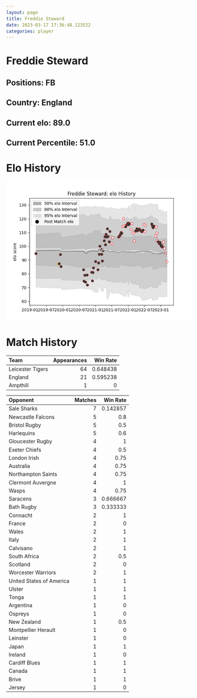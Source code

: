 ```yaml
---  
layout: page  
title: Freddie Steward  
date: 2023-03-17 17:36:48.123522  
categories: player  
---
```

# Freddie Steward

## Positions: FB

## Country: England

## Current elo: 89.0

## Current Percentile: 51.0

# Elo History


![elo history](history_FreddieSteward.png)
# Match History


| Team             |   Appearances |   Win Rate |
|:-----------------|--------------:|-----------:|
| Leicester Tigers |            64 |   0.648438 |
| England          |            21 |   0.595238 |
| Ampthill         |             1 |   0        |

| Opponent                 |   Matches |   Win Rate |
|:-------------------------|----------:|-----------:|
| Sale Sharks              |         7 |   0.142857 |
| Newcastle Falcons        |         5 |   0.8      |
| Bristol Rugby            |         5 |   0.5      |
| Harlequins               |         5 |   0.6      |
| Gloucester Rugby         |         4 |   1        |
| Exeter Chiefs            |         4 |   0.5      |
| London Irish             |         4 |   0.75     |
| Australia                |         4 |   0.75     |
| Northampton Saints       |         4 |   0.75     |
| Clermont Auvergne        |         4 |   1        |
| Wasps                    |         4 |   0.75     |
| Saracens                 |         3 |   0.666667 |
| Bath Rugby               |         3 |   0.333333 |
| Connacht                 |         2 |   1        |
| France                   |         2 |   0        |
| Wales                    |         2 |   1        |
| Italy                    |         2 |   1        |
| Calvisano                |         2 |   1        |
| South Africa             |         2 |   0.5      |
| Scotland                 |         2 |   0        |
| Worcester Warriors       |         2 |   1        |
| United States of America |         1 |   1        |
| Ulster                   |         1 |   1        |
| Tonga                    |         1 |   1        |
| Argentina                |         1 |   0        |
| Ospreys                  |         1 |   0        |
| New Zealand              |         1 |   0.5      |
| Montpellier Herault      |         1 |   0        |
| Leinster                 |         1 |   0        |
| Japan                    |         1 |   1        |
| Ireland                  |         1 |   0        |
| Cardiff Blues            |         1 |   1        |
| Canada                   |         1 |   1        |
| Brive                    |         1 |   1        |
| Jersey                   |         1 |   0        |